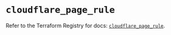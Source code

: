 # `cloudflare_page_rule`

Refer to the Terraform Registry for docs: [`cloudflare_page_rule`](https://registry.terraform.io/providers/cloudflare/cloudflare/4.51.0/docs/resources/page_rule).
